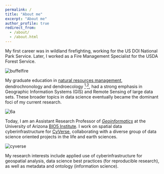 ```yaml
---
permalink: /
title: "About me"
excerpt: "About me"
author_profile: true
redirect_from: 
  - /about/
  - /about.html
---
```

My first career was in wildland firefighting, working for the US DOI National Park Service. Later, I worked as a Fire Management Specialist for the USDA Forest Service.

![buffelfire](https://tyson-swetnam.github.io/images/164651_10201197015194368_1194694895_n%20(1).jpg)
      

My graduate education in [natural resources management](https://snre.arizona.edu/), dendrochronology and dendroecology [<sup>1</sup>](https://ltrr.arizona.edu/)<sup>,</sup>[<sup>2</sup>](http://rmtrr.org/), had a strong emphasis in Geographic Information Systems (GIS) and Remote Sensing of large data sets. These broader topics in data science eventually became the dominant foci of my current research.

![6a](https://tyson-swetnam.github.io/images/20161121_172132%20(1).jpg)

Today, I am an Assistant Research Professor of [*Geoinformatics*](https://en.wikipedia.org/wiki/Geoinformatics) at the University of Arizona [BIO5 Institute](http://www.bio5.org/). I work on spatial data cyberinfrastructure for [CyVerse](http://www.cyverse.org), collaborating with a diverse group of data science oriented projects in the life and earth sciences.

![cyverse](https://tyson-swetnam.github.io/images/cyverse_cmyk.png)

My research interests include applied use of cyberinfrastructure for geospatial analysis, data science best practices (for reproducible research), as well as metadata and ontology (information science).


